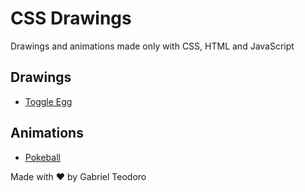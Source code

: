 # CSS Drawings

Drawings and animations made only with CSS, HTML and JavaScript

## Drawings

- [Toggle Egg](drawings/toggle-egg/toggle-egg.html)

## Animations

- [Pokeball](animations/pokeball/pokeball.html)
  
Made with ♥️ by Gabriel Teodoro